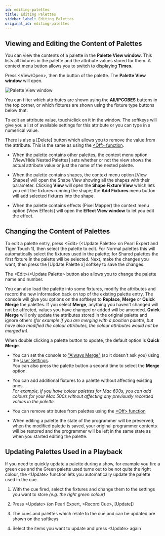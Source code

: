 ```yaml
---
id: editing-palettes
title: Editing Palettes
sidebar_label: Editing Palettes
original_id: editing-palettes
---
```


Viewing and Editing the Content of Palettes
-------------------------------------------

You can view the contents of a palette in the **Palette View window**. This
lists all fixtures in the palette and the attribute values stored for
them. A context menu button allows you to switch to displaying **Times**.

Press \<View/Open\>, then the button of the palette. The **Palette View
window** will open.

![Palette View window](/docs/images/Palette-View-window.png)

You can filter which attributes are shown using the **All/IPCGBES** buttons
in the top corner, or which fixtures are shown using the fixture type
buttons below that.

To edit an attribute value, touch/click on it in the window. The
softkeys will give you a list of available settings for this attribute
or you can type in a numerical value.

There is also a \[Delete\] button which allows you to remove the value
from the attribute. This is the same as using the
[\<Off\> function](../cues/editing-cues.md#removing-attributes-from-cues-using-off).

-   When the palette contains other palettes, the context menu option
    \[View/Hide Nested Palettes\] sets whether or not the view shows the
    actual attribute value or just the name of the nested palette.

-   When the palette contains shapes, the context menu option \[View
    Shapes\] will open the Shape View showing all the shapes with their
    parameter. Clicking **View** will open the **Shape Fixture View** which lets
    you edit the fixtures running the shape; the **Add Fixtures** menu
    button will add selected fixtures into the shape.

-   When the palette contains effects (Pixel Mapper) the context menu
    option \[View Effects\] will open the **Effect View window** to let you
    edit the effect.

Changing the Content of Palettes
--------------------------------

To edit a palette entry, press \<Edit\> (\<Update Palette\> on Pearl
Expert and Tiger Touch 1), then select the palette to edit. For Normal
palettes this will automatically select the fixtures used in the
palette; for Shared palettes the first fixture in the palette will be
selected. Next, make the changes you want, then press the \[Update
Palette x\] softkey to save the changes.

The \<Edit\>/\<Update Palette\> button also allows you to change the
palette name and number.

You can also load the palette into some fixtures, modify the attributes
and record the new information back on top of the existing palette
entry. The console will give you options on the softkeys to **Replace**,
**Merge** or **Quick Merge** the palettes. If you select **Merge**, anything you
haven't changed will not be affected, values you have changed or added
will be amended. **Quick Merge** will only update the attributes stored in
the original palette and ignore others *(for example if you are merging
with a position palette, but have also modified the colour attributes,
the colour attributes would not be merged in)*.

When double clicking a palette button to update, the default option is
**Quick Merge**.

-   You can set the console to 
    ["Always Merge"](../system-settings/user-settings.md#prompt-replace)
    (so it doesn't ask you) using the 
    [User Settings](../system-settings/user-settings.md).\
    You can also press the palette button a second time to select the
    **Merge** option.

-   You can add additional fixtures to a palette without affecting
    existing ones.\
    *For example, if you have colour palettes for Mac
    600s, you can add colours for your Mac 500s without affecting any
    previously recorded values in the palette.*

-   You can remove attributes from palettes using the
    [\<Off\> function](../cues/editing-cues.md#removing-attributes-from-cues-using-off)

-   When editing a palette the state of the programmer will be
    preserved; when the modified palette is saved, your original
    programmer contents will be restored and the programmer will be left
    in the same state as when you started editing the palette.

Updating Palettes Used in a Playback
------------------------------------

If you need to quickly update a palette during a show, for example you
fire a green cue and the Green palette used turns out to be not quite
the right colour, the \<Update\> function lets you automatically update the
palette used in the cue.

1. With the cue fired, select the fixtures and change them to the
settings you want to store *(e.g. the right green colour)*

2. Press \<Update\> (on Pearl Expert, \<Record Cue\>, \[Update\])

3. The cues and palettes which relate to the cue and can be updated are
shown on the softkeys

4. Select the items you want to update and press \<Update\> again